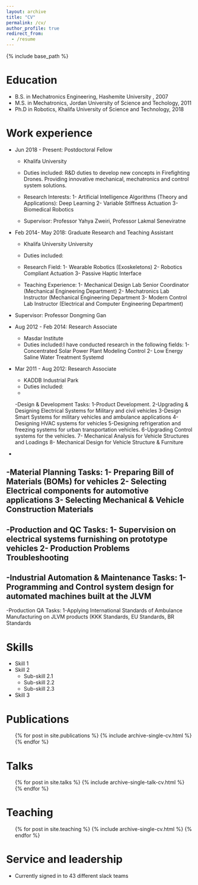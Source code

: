 ```yaml
---
layout: archive
title: "CV"
permalink: /cv/
author_profile: true
redirect_from:
  - /resume
---
```


{% include base_path %}

Education
======
* B.S. in Mechatronics Engineering, Hashemite University , 2007
* M.S. in Mechatronics, Jordan University of Science and Techology, 2011
* Ph.D in Robotics, Khalifa University of Science and Technology, 2018 

Work experience
======
* Jun 2018 - Present: Postdoctoral Fellow
  * Khalifa University
  * Duties included: R&D duties to develop new concepts in Firefighting Drones. Providing innovative mechanical, mechatronics and control system solutions.

  * Research Interests:
      1- Artificial Intelligence Algorithms (Theory and Applications): Deep Learning
      2- Variable Stiffness Actuation
      3- Biomedical Robotics
  * Supervisor: Professor Yahya Zweiri, Professor Lakmal Seneviratne

* Feb 2014- May 2018: Graduate Research and Teaching Assistant
  * Khalifa University University
  * Duties included: 
   * Research Field:
     1- Wearable Robotics (Exoskeletons)
     2- Robotics Compliant Actuation
     3- Passive Haptic Interface

   * Teaching Experience:
1- Mechanical Design Lab Senior Coordinator (Mechanical Engineering Department)
2- Mechatronics Lab Instructor (Mechanical Engineering Department
3- Modern Control Lab Instructor (Electrical and Computer Engineering Department)

* Supervisor: Professor Dongming Gan

* Aug 2012 - Feb 2014: Research Associate
  * Masdar Institute
  * Duties included:I have conducted research in the following fields:
      1- Concentrated Solar Power Plant Modeling Control
      2- Low Energy Saline Water Treatment Systemd
  
* Mar 2011 - Aug 2012: Research Associate
   * KADDB Industrial Park
   * Duties included:
   -
   -Design & Development Tasks:
      1-Product Development.
      2-Upgrading & Designing Electrical Systems for Military and civil vehicles
      3-Design Smart Systems for military vehicles and ambulance applications
      4-Designing HVAC systems for vehicles
      5-Designing refrigeration and freezing systems for urban transportation vehicles.
      6-Upgrading Control systems for the vehicles.
      7- Mechanical Analysis for Vehicle Structures and Loadings
      8- Mechanical Design for Vehicle Structure & Furniture
-
-Material Planning Tasks:
      1- Preparing Bill of Materials (BOMs) for vehicles
      2- Selecting Electrical components for automotive applications
      3- Selecting Mechanical & Vehicle Construction Materials
-
-Production and QC Tasks:
      1- Supervision on electrical systems furnishing on prototype vehicles
      2- Production Problems Troubleshooting
-
-Industrial Automation & Maintenance Tasks:
      1- Programming and Control system design for automated machines built at the JLVM
-
-Production QA Tasks:
      1-Applying International Standards of Ambulance Manufacturing on JLVM products (KKK Standards, EU Standards, BR Standards
  
Skills
======
* Skill 1
* Skill 2
  * Sub-skill 2.1
  * Sub-skill 2.2
  * Sub-skill 2.3
* Skill 3

Publications
======
  <ul>{% for post in site.publications %}
    {% include archive-single-cv.html %}
  {% endfor %}</ul>
  
Talks
======
  <ul>{% for post in site.talks %}
    {% include archive-single-talk-cv.html %}
  {% endfor %}</ul>
  
Teaching
======
  <ul>{% for post in site.teaching %}
    {% include archive-single-cv.html %}
  {% endfor %}</ul>
  
Service and leadership
======
* Currently signed in to 43 different slack teams
